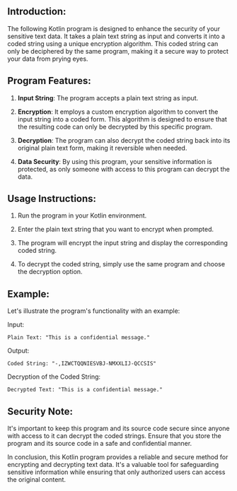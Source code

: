Introduction:
---------------------
The following Kotlin program is designed to enhance the security of your sensitive text data. It takes a plain text string as input and converts it into a coded string using a unique encryption algorithm. This coded string can only be deciphered by the same program, making it a secure way to protect your data from prying eyes.

Program Features:
---------------------
1. **Input String**: The program accepts a plain text string as input.

2. **Encryption**: It employs a custom encryption algorithm to convert the input string into a coded form. This algorithm is designed to ensure that the resulting code can only be decrypted by this specific program.

3. **Decryption**: The program can also decrypt the coded string back into its original plain text form, making it reversible when needed.

4. **Data Security**: By using this program, your sensitive information is protected, as only someone with access to this program can decrypt the data.

Usage Instructions:
---------------------
1. Run the program in your Kotlin environment.

2. Enter the plain text string that you want to encrypt when prompted.

3. The program will encrypt the input string and display the corresponding coded string.

4. To decrypt the coded string, simply use the same program and choose the decryption option.

Example:
---------------------
Let's illustrate the program's functionality with an example:

Input:
```
Plain Text: "This is a confidential message."
```

Output:
```
Coded String: "-,IZWCTQQNIESVBJ-NMXXLIJ-QCCSIS"
```

Decryption of the Coded String:
```
Decrypted Text: "This is a confidential message."
```

Security Note:
---------------------
It's important to keep this program and its source code secure since anyone with access to it can decrypt the coded strings. Ensure that you store the program and its source code in a safe and confidential manner.

In conclusion, this Kotlin program provides a reliable and secure method for encrypting and decrypting text data. It's a valuable tool for safeguarding sensitive information while ensuring that only authorized users can access the original content.
